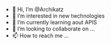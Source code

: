 - 👋 Hi, I’m @Archikatz
- 👀 I’m interested in new twchnologies
- 🌱 I’m currently learning aout APIS
- 💞️ I’m looking to collaborate on ...
- 📫 How to reach me ...

<!---
Archikatz/Archikatz is a ✨ special ✨ repository because its `README.md` (this file) appears on your GitHub profile.
You can click the Preview link to take a look at your changes.
--->
